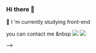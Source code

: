 ### Hi there 👋
🔭 I 'm currently studying front-end<br/>

you can contact me &nbsp <a href="https://www.instagram.com/kimky_60/"><img src="https://img.shields.io/badge/Instagram-E4405F?style=flat-square&logo=Instagram&logoColor=white&link=https://www.instagram.com/kimky_60/"/></a>
<a href="mailto:ygim362040@gmail.com"><img src="https://img.shields.io/badge/Gmail-d14836?style=flat-square&logo=Gmail&logoColor=white&link=ygim362040@gmail.com"/></a>


<!-- 
- 🔭 I 'm currently studying front-end
- 🌱 I’m currently learning ...
- 👯 I’m looking to collaborate on ...
- 🤔 I’m looking for help with ...
- 💬 Ask me about ...
- 📫 How to reach me: ...
- 😄 Pronouns: ...
- ⚡ Fun fact: ...
-->
 -->
